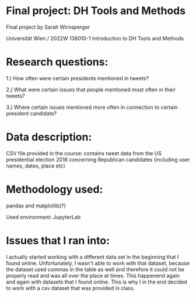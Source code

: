 # Final project: DH Tools and Methods

Final project by Sarah Wirnsperger

Universität Wien / 2022W 136010-1 Introduction to DH Tools and Methods

# Research questions: 

1.) How often were certain presidents mentioned in tweets? 

2.) What were certain issues that people mentioned most often in their tweets? 

3.) Where certain issues mentioned more often in connection to certain president candidate? 

# Data description: 

CSV file provided in the course: contains tweet data from the US presidential election 2016 concerning Republican candidates
(including user names, dates, place etc) 

# Methodology used: 

pandas and matplotlib(?)

Used environment: JupyterLab

# Issues that I ran into: 

I actually started working with a different data set in the beginning that I found online. Unfortunately, I wasn't able to work with that dataset, 
because the dataset used commas in the table as well and therefore it could not be properly read and was all over the place at times. This happenend again 
and again with datasets that I found online. This is why I in the end decided to work with a csv dataset that was provided in class. 
